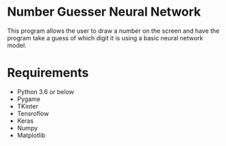 # Number Guesser Neural Network

This program allows the user to draw a number on the screen and have the program take a guess of which digit it is using a basic neural network model.

# Requirements
- Python 3.6 or below
- Pygame
- TKinter
- Tensroflow
- Keras
- Numpy
- Matplotlib
